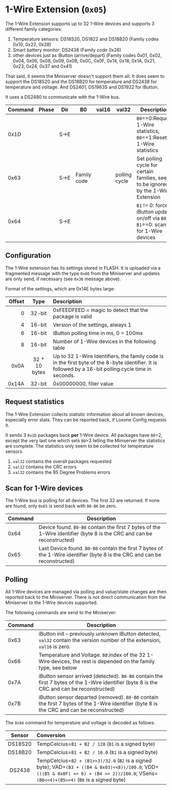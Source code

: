 # 1-Wire Extension (`0x05`)

The 1-Wire Extension supports up to 32 1-Wire devices and supports 3 different family categories:

1. Temperature sensors: DS18S20, DS1822 and DS18B20 (Family codes 0x10, 0x22, 0x28)
2. Smart battery monitor: DS2438 (Family code 0x26)
3. other devices just as iButton (arrive/depart) (Family codes 0x01, 0x02, 0x04, 0x06, 0x08, 0x09, 0x0B, 0x0C, 0x0F, 0x14, 0x18, 0x1A, 0x21, 0x23, 0x24, 0x37 and 0x41)

That said, it seems the Miniserver doesn't support them all. It does seem to support the DS18S20 and the DS18B20 for temperature and DS2438 for temperature and voltage. And DS2401, DS1963S and DS1922 for iButton.

It uses a DS2480 to communicate with the 1-Wire bus.

| Command | Phase    | Dir | B0 | val16 | val32 | Description |
| ------- | -------- | --- | -- | ----- | ----- | ----------- |
|  0x1D   |          | S→E |    |       |       | `B0`==0:Request 1-Wire statistics, `B0`==1:Reset 1-Wire statistics |
|  0x63   |          | S→E | Family code |       | polling cycle | Set polling cycle for certain families, seem to be ignored by the 1-Wire Extension |
|  0x64   |          | S→E |    |       |       | `B1` != 0: force iButton update on/off via `B0`, `B1`==0: scan for 1-Wire devices |

## Configuration

The 1-Wire extension has its settings stored in FLASH. It is uploaded via a fragmented message with the type `0x06` from the Miniserver and updates are only send, if necessary (see `0x36` message above).

Format of the settings, which are 0x14E bytes large:

| Offset |  Type  | Description |
| -----: | :----: | :---------- |
|      0 | 32-bit | 0xFEEDFEED = magic to detect that the package is valid |
|      4 | 16-bit | Version of the settings, always 1 |
|      6 | 16-bit | iButton polling time in ms, 0 = 100ms |
|      8 | 16-bit | Number of 1-Wire devices in the following table |
|   0x0A | 32 * 10 bytes | Up to 32 1-Wire Identifiers, the family code is in the first byte of the 8-byte identifier. It is followed by a 16-bit polling cycle time in seconds. |
|  0x14A | 32-bit | 0x00000000, filler value |

## Request statistics

The 1-Wire Extension collects statistic information about all known devices, especially error stats. They can be reported back, if Loxone Config requests it.

It sends 3 `0x1D` packages back **per** 1-Wire device. All packages have `B0`=2, except the very last one which sets `B0`=3 telling the Miniserver the statistics are complete. The statistics only seem to be collected for temperature sensors.

1. `val32` contains the overall packages requested
2. `val32` contains the CRC errors
3. `val32` contains the 85 Degree Problems errors

## Scan for 1-Wire devices

The 1-Wire bus is polling for all devices. The first 32 are returned. If none are found, only `0x65` is send back with `B0-B6` be zero.

| Command | Description |
| ------- | ----------- |
|  0x64   | Device found. `B0-B6` contain the first 7 bytes of the 1-Wire identifier (byte 8 is the CRC and can be reconstructed) |
|  0x65   | Last Device found. `B0-B6` contain the first 7 bytes of the 1-Wire identifier (byte 8 is the CRC and can be reconstructed) |

## Polling

All 1-Wire devices are managed via polling and value/state changes are then reported back to the Miniserver. There is not direct communication from the Miniserver to the 1-Wire devices supported.

The following commands are send to the Miniserver:

| Command | Description |
| ------- | ----------- |
|  0x63   | iButton init – previously unknown iButton detected, `val32` contain the version number of the extension, `val16` is zero. |
|  0x66   | Temperature and Voltage. `B0`:index of the 32 1-Wire devices, the rest is depended on the family type, see below |
|  0x7A   | iButton sensor arrived (detected). `B0-B6` contain the first 7 bytes of the 1-Wire identifier (byte 8 is the CRC and can be reconstructed) |
|  0x7B   | iButton sensor departed (removed). `B0-B6` contain the first 7 bytes of the 1-Wire identifier (byte 8 is the CRC and can be reconstructed) |

The `0x66` command for temperature and voltage is decoded as follows:

| Sensor      | Conversion |
| :---------: | :--------- |
| DS18S20     | TempCelcius=`B1 + B2 / 128` (`B1` is a signed byte) |
| DS18B20     | TempCelcius=`B1 + B2 / 16.0` (`B1` is a signed byte) |
| DS2438      | TempCelcius=`B2 + (B1>>3)/32.0` (`B2` is a signed byte); VAD=`(B3 + ((B4 & 0x03)<<8))/100.0`; VDD=`(((B5 & 0x0F) << 6) + (B4 >> 2))/100.0`; VSens=`(B6<<4)+(B5>>4)`  (`B6` is a signed byte) |

